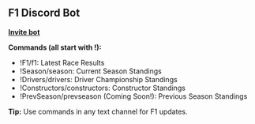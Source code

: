 ## F1 Discord Bot

[**Invite bot**](https://discord.com/oauth2/authorize?client_id=1216315254502588467&permissions=274877917184&integration_type=0&scope=bot)

**Commands (all start with !):**

* !F1/f1: Latest Race Results
* !Season/season: Current Season Standings
* !Drivers/drivers: Driver Championship Standings
* !Constructors/constructors: Constructor Standings
* !PrevSeason/prevseason (Coming Soon!): Previous Season Standings

**Tip:** Use commands in any text channel for F1 updates. 